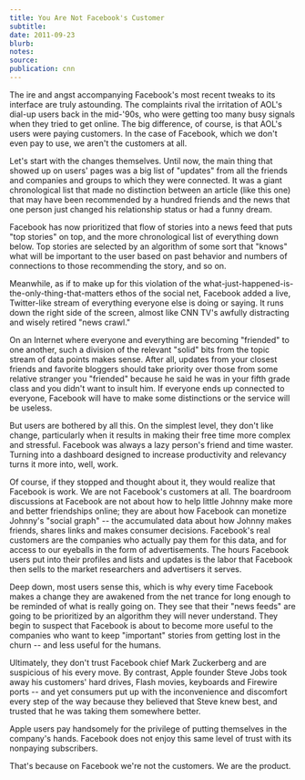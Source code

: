 ```yaml
---
title: You Are Not Facebook's Customer
subtitle:
date: 2011-09-23
blurb:
notes:
source:
publication: cnn
---
```


The ire and angst accompanying Facebook's most recent tweaks to its interface are truly astounding. The complaints rival the irritation of AOL's dial-up users back in the mid-'90s, who were getting too many busy signals when they tried to get online. The big difference, of course, is that AOL's users were paying customers. In the case of Facebook, which we don't even pay to use, we aren't the customers at all.

Let's start with the changes themselves. Until now, the main thing that showed up on users' pages was a big list of "updates" from all the friends and companies and groups to which they were connected. It was a giant chronological list that made no distinction between an article (like this one) that may have been recommended by a hundred friends and the news that one person just changed his relationship status or had a funny dream.

Facebook has now prioritized that flow of stories into a news feed that puts "top stories" on top, and the more chronological list of everything down below. Top stories are selected by an algorithm of some sort that "knows" what will be important to the user based on past behavior and numbers of connections to those recommending the story, and so on.

Meanwhile, as if to make up for this violation of the what-just-happened-is-the-only-thing-that-matters ethos of the social net, Facebook added a live, Twitter-like stream of everything everyone else is doing or saying. It runs down the right side of the screen, almost like CNN TV's awfully distracting and wisely retired "news crawl."

On an Internet where everyone and everything are becoming "friended" to one another, such a division of the relevant "solid" bits from the topic stream of data points makes sense. After all, updates from your closest friends and favorite bloggers should take priority over those from some relative stranger you "friended" because he said he was in your fifth grade class and you didn't want to insult him. If everyone ends up connected to everyone, Facebook will have to make some distinctions or the service will be useless.

But users are bothered by all this. On the simplest level, they don't like change, particularly when it results in making their free time more complex and stressful. Facebook was always a lazy person's friend and time waster. Turning into a dashboard designed to increase productivity and relevancy turns it more into, well, work.

Of course, if they stopped and thought about it, they would realize that Facebook is work. We are not Facebook's customers at all. The boardroom discussions at Facebook are not about how to help little Johnny make more and better friendships online; they are about how Facebook can monetize Johnny's "social graph" -- the accumulated data about how Johnny makes friends, shares links and makes consumer decisions. Facebook's real customers are the companies who actually pay them for this data, and for access to our eyeballs in the form of advertisements. The hours Facebook users put into their profiles and lists and updates is the labor that Facebook then sells to the market researchers and advertisers it serves.

Deep down, most users sense this, which is why every time Facebook makes a change they are awakened from the net trance for long enough to be reminded of what is really going on. They see that their "news feeds" are going to be prioritized by an algorithm they will never understand. They begin to suspect that Facebook is about to become more useful to the companies who want to keep "important" stories from getting lost in the churn -- and less useful for the humans.

Ultimately, they don't trust Facebook chief Mark Zuckerberg and are suspicious of his every move. By contrast, Apple founder Steve Jobs took away his customers' hard drives, Flash movies, keyboards and Firewire ports -- and yet consumers put up with the inconvenience and discomfort every step of the way because they believed that Steve knew best, and trusted that he was taking them somewhere better.

Apple users pay handsomely for the privilege of putting themselves in the company's hands. Facebook does not enjoy this same level of trust with its nonpaying subscribers.

That's because on Facebook we're not the customers. We are the product.
